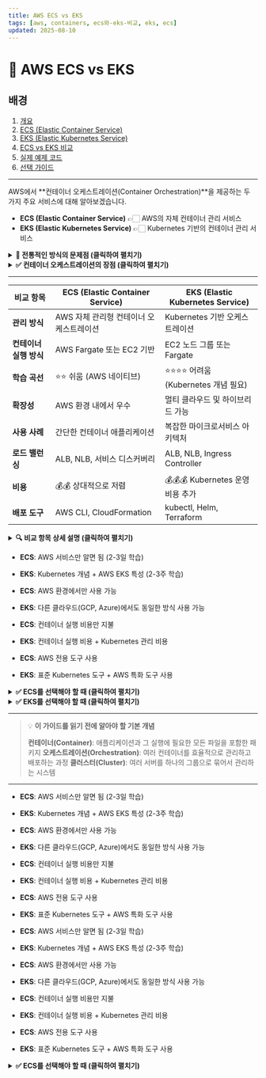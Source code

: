 ```yaml
---
title: AWS ECS vs EKS
tags: [aws, containers, ecs와-eks-비교, eks, ecs]
updated: 2025-08-10
---
```

# 🚀 AWS ECS vs EKS

## 배경

1. [개요](#1-개요-)
2. [ECS (Elastic Container Service)](#2-ecs-elastic-container-service)
3. [EKS (Elastic Kubernetes Service)](#3-eks-elastic-kubernetes-service)
4. [ECS vs EKS 비교](#4-ecs-vs-eks-비교-)
5. [실제 예제 코드](#5-실제-예제-코드)
6. [선택 가이드](#6-선택-가이드-)

---


AWS에서 **컨테이너 오케스트레이션(Container Orchestration)**을 제공하는 두 가지 주요 서비스에 대해 알아보겠습니다.

- **ECS (Elastic Container Service)** 👉🏻 AWS의 자체 컨테이너 관리 서비스
- **EKS (Elastic Kubernetes Service)** 👉🏻 Kubernetes 기반의 컨테이너 관리 서비스


<details>
<summary><strong>📖 전통적인 방식의 문제점 (클릭하여 펼치기)</strong></summary>

> **❌ 서버마다 다른 환경 설정**
> - 개발자의 컴퓨터에서는 잘 작동하지만, 서버에서는 오류 발생
> - "내 컴퓨터에서는 되는데..." 문제의 원인

> **❌ 애플리케이션 배포 시 환경 차이로 인한 오류**
> - 운영체제, 라이브러리 버전 차이로 인한 배포 실패
> - 개발/테스트/운영 환경의 불일치

> **❌ 확장성 부족**
> - 트래픽이 증가해도 서버를 수동으로 추가해야 함
> - 서버 장애 시 수동 복구 필요

> **❌ 관리 복잡성**
> - 여러 서버의 상태를 개별적으로 모니터링
> - 배포 과정에서 발생하는 다운타임

</details>

<details>
<summary><strong>✅ 컨테이너 오케스트레이션의 장점 (클릭하여 펼치기)</strong></summary>

> **✅ 일관된 환경에서 애플리케이션 실행**
> - 모든 환경(개발/테스트/운영)에서 동일한 컨테이너 사용
> - "한 번 빌드하면 어디서든 실행" 보장

> **✅ 자동 확장 및 복구**
> - 트래픽 증가 시 자동으로 컨테이너 수 증가
> - 컨테이너 장애 시 자동으로 새로운 컨테이너 생성

> **✅ 효율적인 리소스 관리**
> - 여러 애플리케이션을 하나의 서버에서 효율적으로 실행
> - 사용하지 않는 리소스 자동 회수

> **✅ 쉬운 배포 및 롤백**
> - 새로운 버전 배포 시 기존 버전으로 즉시 되돌리기 가능
> - 무중단 배포(Blue-Green 배포) 지원

</details>

---


| 비교 항목 | ECS (Elastic Container Service) | EKS (Elastic Kubernetes Service) |
|----------|--------------------------------|--------------------------------|
| **관리 방식** | AWS 자체 관리형 컨테이너 오케스트레이션 | Kubernetes 기반 오케스트레이션 |
| **컨테이너 실행 방식** | AWS Fargate 또는 EC2 기반 | EC2 노드 그룹 또는 Fargate |
| **학습 곡선** | ⭐⭐ 쉬움 (AWS 네이티브) | ⭐⭐⭐⭐ 어려움 (Kubernetes 개념 필요) |
| **확장성** | AWS 환경 내에서 우수 | 멀티 클라우드 및 하이브리드 가능 |
| **사용 사례** | 간단한 컨테이너 애플리케이션 | 복잡한 마이크로서비스 아키텍처 |
| **로드 밸런싱** | ALB, NLB, 서비스 디스커버리 | ALB, NLB, Ingress Controller |
| **비용** | 💰💰 상대적으로 저렴 | 💰💰💰 Kubernetes 운영 비용 추가 |
| **배포 도구** | AWS CLI, CloudFormation | kubectl, Helm, Terraform |

<details>
<summary><strong>🔍 비교 항목 상세 설명 (클릭하여 펼치기)</strong></summary>

#### **📚 학습 곡선**
- **ECS**: AWS 서비스만 알면 됨 (2-3일 학습)
- **EKS**: Kubernetes 개념 + AWS EKS 특성 (2-3주 학습)

#### **🌍 확장성**
- **ECS**: AWS 환경에서만 사용 가능
- **EKS**: 다른 클라우드(GCP, Azure)에서도 동일한 방식 사용 가능

#### **💰 비용**
- **ECS**: 컨테이너 실행 비용만 지불
- **EKS**: 컨테이너 실행 비용 + Kubernetes 관리 비용

#### **🛠️ 배포 도구**
- **ECS**: AWS 전용 도구 사용
- **EKS**: 표준 Kubernetes 도구 + AWS 특화 도구 사용

</details>

- **ECS**: AWS 서비스만 알면 됨 (2-3일 학습)
- **EKS**: Kubernetes 개념 + AWS EKS 특성 (2-3주 학습)

- **ECS**: AWS 환경에서만 사용 가능
- **EKS**: 다른 클라우드(GCP, Azure)에서도 동일한 방식 사용 가능

- **ECS**: 컨테이너 실행 비용만 지불
- **EKS**: 컨테이너 실행 비용 + Kubernetes 관리 비용

- **ECS**: AWS 전용 도구 사용
- **EKS**: 표준 Kubernetes 도구 + AWS 특화 도구 사용

</details>


<details>
<summary><strong>✅ ECS를 선택해야 할 때 (클릭하여 펼치기)</strong></summary>

#### **ECS를 선택해야 할 때** ✅
- 🏠 **AWS 네이티브 서비스만 사용할 경우**
  - 다른 클라우드로 이전할 계획이 없는 경우
  - AWS 생태계에 완전히 의존하는 경우

- 🚀 **간단한 컨테이너 배포 및 관리가 필요할 때**
  - 단일 애플리케이션 또는 소수의 마이크로서비스
  - 복잡한 마이크로서비스가 아닌 단순한 구조

- 📚 **Kubernetes 학습 없이 빠르게 컨테이너 운영을 원할 때**
  - 빠른 MVP 개발이 필요한 경우
  - 팀의 Kubernetes 전문 지식이 부족한 경우

- 💰 **비용 효율성이 중요할 때**
  - 예산이 제한적인 경우
  - Kubernetes 관리 비용을 줄이고 싶은 경우

</details>

<details>
<summary><strong>✅ EKS를 선택해야 할 때 (클릭하여 펼치기)</strong></summary>

#### **EKS를 선택해야 할 때** ✅
- 🌍 **멀티 클라우드(Kubernetes 기반 인프라)가 필요할 때**
  - 여러 클라우드 제공업체를 사용하는 경우
  - 클라우드 벤더 종속성을 피하고 싶은 경우

- 🏗️ **복잡한 마이크로서비스 아키텍처를 구축할 때**
  - 수십 개의 마이크로서비스 운영
  - 복잡한 서비스 간 통신이 필요한 경우

- 🛠️ **Helm, Istio, Prometheus 등 Kubernetes 생태계를 활용하고 싶을 때**
  - 고급 모니터링 및 관찰성이 필요한 경우
  - 서비스 메시(Service Mesh) 구현이 필요한 경우

- 📈 **장기적인 확장성을 고려할 때**
  - 미래의 성장을 고려한 아키텍처 설계
  - 기술적 부채를 최소화하고 싶은 경우

</details>

---






> 💡 **이 가이드를 읽기 전에 알아야 할 기본 개념**
> 
> **컨테이너(Container)**: 애플리케이션과 그 실행에 필요한 모든 파일을 포함한 패키지
> **오케스트레이션(Orchestration)**: 여러 컨테이너를 효율적으로 관리하고 배포하는 과정
> **클러스터(Cluster)**: 여러 서버를 하나의 그룹으로 묶어서 관리하는 시스템

---

- **ECS**: AWS 서비스만 알면 됨 (2-3일 학습)
- **EKS**: Kubernetes 개념 + AWS EKS 특성 (2-3주 학습)

- **ECS**: AWS 환경에서만 사용 가능
- **EKS**: 다른 클라우드(GCP, Azure)에서도 동일한 방식 사용 가능

- **ECS**: 컨테이너 실행 비용만 지불
- **EKS**: 컨테이너 실행 비용 + Kubernetes 관리 비용

- **ECS**: AWS 전용 도구 사용
- **EKS**: 표준 Kubernetes 도구 + AWS 특화 도구 사용

</details>

- **ECS**: AWS 서비스만 알면 됨 (2-3일 학습)
- **EKS**: Kubernetes 개념 + AWS EKS 특성 (2-3주 학습)

- **ECS**: AWS 환경에서만 사용 가능
- **EKS**: 다른 클라우드(GCP, Azure)에서도 동일한 방식 사용 가능

- **ECS**: 컨테이너 실행 비용만 지불
- **EKS**: 컨테이너 실행 비용 + Kubernetes 관리 비용

- **ECS**: AWS 전용 도구 사용
- **EKS**: 표준 Kubernetes 도구 + AWS 특화 도구 사용

</details>


<details>
<summary><strong>✅ ECS를 선택해야 할 때 (클릭하여 펼치기)</strong></summary>





## 1. 개요 ✨

## 2. ECS (Elastic Container Service)

### 📖 **ECS란?**

**ECS**는 AWS가 제공하는 **완전 관리형 컨테이너 오케스트레이션 서비스**입니다.

<details>
<summary><strong>💡 완전 관리형이란? (클릭하여 펼치기)</strong></summary>

**완전 관리형 서비스**는 AWS가 다음 작업들을 자동으로 처리해주는 서비스입니다:

- 🔧 **서버 관리**: 서버 설치, 설정, 패치 업데이트
- 🛡️ **보안 관리**: 보안 업데이트, 방화벽 설정
- 📊 **모니터링**: 서버 상태, 성능 모니터링
- 🔄 **백업**: 데이터 백업 및 복구
- ⚡ **확장**: 트래픽에 따른 자동 확장

**사용자는 애플리케이션에만 집중할 수 있습니다!**

</details>

### 🏗️ **ECS 아키텍처 구성 요소**

```
┌─────────────────────────────────────────────────────────────┐
│                    ECS 아키텍처 구조                          │
├─────────────────────────────────────────────────────────────┤
│  [사용자 요청]                                               │
│         ↓                                                   │
│  [ALB (Application Load Balancer)]                          │
│         ↓                                                   │
│  [ECS 클러스터]                                             │
│  ├── ECS 서비스 1                                           │
│  │   ├── 태스크 1 (컨테이너)                                │
│  │   ├── 태스크 2 (컨테이너)                                │
│  │   └── 태스크 3 (컨테이너)                                │
│  └── ECS 서비스 2                                           │
│      ├── 태스크 1 (컨테이너)                                │
│      └── 태스크 2 (컨테이너)                                │
└─────────────────────────────────────────────────────────────┘
```

<details>
<summary><strong>🔍 ECS 구성 요소 상세 설명 (클릭하여 펼치기)</strong></summary>

#### **📦 ECS 클러스터 (Cluster)**
- 여러 컨테이너를 관리하는 논리적 그룹
- 하나의 클러스터에 여러 서비스를 배포 가능

#### **🚀 ECS 서비스 (Service)**
- 동일한 태스크를 여러 개 실행하여 고가용성 보장
- 자동 스케일링 및 로드 밸런싱 담당

#### **📋 ECS 태스크 (Task)**
- 하나 이상의 컨테이너를 포함하는 실행 단위
- CPU, 메모리, 네트워크 설정을 정의

#### **🐳 컨테이너 (Container)**
- 실제 애플리케이션이 실행되는 격리된 환경
- Docker 이미지로부터 생성됨

#### **⚖️ ALB (Application Load Balancer)**
- 사용자 요청을 여러 컨테이너에 분산
- 헬스 체크를 통한 장애 컨테이너 감지

</details>

### ✅ **ECS의 주요 특징**

| 특징 | 설명 |
|------|------|
| **AWS 네이티브 서비스** | AWS 인프라와 완벽하게 통합되어 최적화된 성능 제공 |
| **Fargate 지원** | 서버를 직접 관리하지 않고 컨테이너만 실행 가능 |
| **EC2 기반 실행** | 기존 EC2 인스턴스에서도 컨테이너 실행 가능 |
| **자동 스케일링** | 트래픽에 따라 자동으로 컨테이너 수 조절 |
| **IAM 통합** | AWS의 권한 관리 시스템과 완벽 통합 |

### 🔧 **ECS 실행 방식**

<details>
<summary><strong>🚀 Fargate 방식 (서버리스) - 클릭하여 펼치기</strong></summary>

> 💡 **서버리스란?**
> 서버를 직접 관리하지 않고, 사용한 만큼만 비용을 지불하는 방식

**장점:**
- ✅ 서버 관리 불필요
- ✅ 사용한 만큼만 비용 지불
- ✅ 자동 스케일링
- ✅ 빠른 배포

**단점:**
- ❌ 커스터마이징 제한
- ❌ 비용이 예측하기 어려움

```json
{
  "requiresCompatibilities": ["FARGATE"],
  "cpu": "256",
  "memory": "512"
}
```

</details>

<details>
<summary><strong>🖥️ EC2 방식 (서버 관리) - 클릭하여 펼치기</strong></summary>

**장점:**
- ✅ 완전한 제어권
- ✅ 비용 예측 가능
- ✅ 고성능 커스터마이징

**단점:**
- ❌ 서버 관리 필요
- ❌ 초기 설정 복잡
- ❌ 패치 및 보안 관리 필요

```json
{
  "requiresCompatibilities": ["EC2"],
  "cpu": "256",
  "memory": "512"
}
```

</details>

---

## 3. EKS (Elastic Kubernetes Service)

### 📖 **EKS란?**

**EKS**는 **AWS에서 제공하는 Kubernetes 관리 서비스**입니다.

<details>
<summary><strong>💡 Kubernetes란? (클릭하여 펼치기)</strong></summary>

**Kubernetes**는 구글이 개발한 오픈소스 컨테이너 오케스트레이션 플랫폼입니다.

**주요 특징:**
- 🌍 **멀티 클라우드 지원**: AWS, GCP, Azure 등 모든 클라우드에서 동일하게 작동
- 🔧 **풍부한 생태계**: Helm, Istio, Prometheus 등 다양한 도구 지원
- 📈 **고급 기능**: 자동 복구, 롤링 업데이트, 서비스 디스커버리 등
- 🏢 **기업 표준**: 대부분의 기업에서 사용하는 표준 기술

**Kubernetes는 컨테이너 오케스트레이션의 사실상 표준입니다!**

</details>

### 🏗️ **EKS 아키텍처 구성 요소**

```
┌─────────────────────────────────────────────────────────────┐
│                    EKS 아키텍처 구조                          │
├─────────────────────────────────────────────────────────────┤
│  [사용자 요청]                                               │
│         ↓                                                   │
│  [ALB (Application Load Balancer)]                          │
│         ↓                                                   │
│  [EKS 클러스터]                                             │
│  ├── Control Plane (AWS 관리)                               │
│  └── Worker Nodes                                           │
│      ├── Pod 1 (컨테이너 그룹)                              │
│      │   ├── 컨테이너 1                                     │
│      │   └── 컨테이너 2                                     │
│      ├── Pod 2 (컨테이너 그룹)                              │
│      └── Pod 3 (컨테이너 그룹)                              │
└─────────────────────────────────────────────────────────────┘
```

<details>
<summary><strong>🔍 EKS 구성 요소 상세 설명 (클릭하여 펼치기)</strong></summary>

#### **🎛️ Control Plane (제어 평면)**
- Kubernetes 클러스터의 두뇌 역할
- AWS가 완전 관리 (사용자는 신경 쓸 필요 없음)
- API 서버, 스케줄러, 컨트롤러 매니저 포함

#### **🖥️ Worker Nodes (작업 노드)**
- 실제 컨테이너가 실행되는 서버들
- EC2 인스턴스 또는 Fargate로 구성 가능
- 사용자가 관리 (AWS EKS Fargate 사용 시 제외)

#### **📦 Pod (파드)**
- Kubernetes의 가장 작은 배포 단위
- 하나 이상의 컨테이너를 포함
- 같은 Pod 내 컨테이너들은 네트워크와 스토리지 공유

#### **🚀 Deployment (디플로이먼트)**
- Pod의 생명주기를 관리
- 롤링 업데이트, 롤백, 스케일링 담당
- 원하는 Pod 개수 유지

#### **🔗 Service (서비스)**
- Pod에 대한 네트워크 접근 제공
- 로드 밸런싱 및 서비스 디스커버리
- 외부에서 Pod에 접근할 수 있는 엔드포인트 제공

</details>

### ✅ **EKS의 주요 특징**

| 특징 | 설명 |
|------|------|
| **표준 Kubernetes API** | 멀티 클라우드 환경에서도 동일한 방식으로 사용 가능 |
| **AWS 관리형 Control Plane** | 마스터 노드 관리는 AWS가 담당 |
| **Fargate 지원** | 서버리스 방식으로 Pod 실행 가능 |
| **풍부한 생태계** | Helm, Istio, Prometheus 등 다양한 도구 활용 가능 |
| **고급 기능** | Pod, Deployment, Service 등 Kubernetes 고급 기능 사용 |

### 🔧 **Kubernetes 핵심 개념**

<details>
<summary><strong>📦 Pod (파드) - 클릭하여 펼치기</strong></summary>

> 💡 **Pod란?**
> Kubernetes에서 관리하는 가장 작은 단위로, 하나 이상의 컨테이너를 포함합니다.

**Pod의 특징:**
- 🏠 **공유 환경**: 같은 Pod 내 컨테이너들은 네트워크와 스토리지를 공유
- ⏰ **수명**: Pod는 일시적이며, 장애 시 새로운 Pod로 교체
- 🔗 **고유 IP**: 각 Pod는 클러스터 내에서 고유한 IP 주소를 가짐

**예시:**
```yaml
apiVersion: v1
kind: Pod
metadata:
  name: my-pod
spec:
  containers:
  - name: web-server
    image: nginx:latest
  - name: log-collector
    image: fluentd:latest
```

</details>

<details>
<summary><strong>🚀 Deployment (디플로이먼트) - 클릭하여 펼치기</strong></summary>

> 💡 **Deployment란?**
> Pod의 배포와 관리를 담당하는 리소스로, 롤링 업데이트, 롤백 등을 지원합니다.

**Deployment의 기능:**
- 🔄 **롤링 업데이트**: 무중단으로 새 버전 배포
- ↩️ **롤백**: 이전 버전으로 되돌리기
- 📈 **스케일링**: Pod 개수 조절
- 🛡️ **자동 복구**: Pod 장애 시 자동으로 새로운 Pod 생성

**예시:**
```yaml
apiVersion: apps/v1
kind: Deployment
metadata:
  name: my-app
spec:
  replicas: 3
  selector:
    matchLabels:
      app: my-app
  template:
    metadata:
      labels:
        app: my-app
    spec:
      containers:
      - name: my-app
        image: my-app:v1.0
```

</details>

<details>
<summary><strong>🔗 Service (서비스) - 클릭하여 펼치기</strong></summary>

> 💡 **Service란?**
> Pod에 대한 네트워크 접근을 제공하는 추상화 계층입니다.

**Service의 기능:**
- ⚖️ **로드 밸런싱**: 여러 Pod에 요청 분산
- 🔍 **서비스 디스커버리**: Pod의 IP가 변경되어도 일정한 엔드포인트 제공
- 🌐 **외부 접근**: 클러스터 외부에서 Pod에 접근 가능

**Service 타입:**
- **ClusterIP**: 클러스터 내부에서만 접근 가능 (기본값)
- **NodePort**: 노드의 특정 포트를 통해 접근
- **LoadBalancer**: 외부 로드 밸런서를 통해 접근

**예시:**
```yaml
apiVersion: v1
kind: Service
metadata:
  name: my-service
spec:
  selector:
    app: my-app
  ports:
  - protocol: TCP
    port: 80
    targetPort: 8080
  type: LoadBalancer
```

</details>

---

## 4. ECS vs EKS 비교 🔍

## 5. 실제 예제 코드

### **5.1 ECS에서 Fargate를 사용한 컨테이너 실행**

<details>
<summary><strong>🔧 ECS Task Definition (클릭하여 펼치기)</strong></summary>

```json
{
  "family": "sample-task",
  "containerDefinitions": [
    {
      "name": "sample-container",
      "image": "nginx:latest",
      "memory": 512,
      "cpu": 256,
      "essential": true,
      "portMappings": [
        {
          "containerPort": 80,
          "protocol": "tcp"
        }
      ],
      "logConfiguration": {
        "logDriver": "awslogs",
        "options": {
          "awslogs-group": "/ecs/sample-task",
          "awslogs-region": "us-east-1",
          "awslogs-stream-prefix": "ecs"
        }
      }
    }
  ],
  "networkMode": "awsvpc",
  "requiresCompatibilities": ["FARGATE"],
  "executionRoleArn": "arn:aws:iam::123456789012:role/ecsTaskExecutionRole",
  "cpu": "256",
  "memory": "512"
}
```

> 🔹 **코드 설명**
> - `family`: 태스크 정의의 고유 이름
> - `image`: 실행할 Docker 이미지 (Nginx 웹서버)
> - `memory`, `cpu`: 컨테이너에 할당할 리소스
> - `networkMode`: `awsvpc`를 사용하여 VPC 네트워크 연결
> - `requiresCompatibilities`: `FARGATE`를 지정하여 서버리스 실행
> - `portMappings`: 컨테이너 포트를 호스트에 노출
> - `logConfiguration`: CloudWatch 로그 설정

</details>

---

### **5.2 EKS에서 Kubernetes Deployment 배포**

<details>
<summary><strong>🔧 Kubernetes Deployment & Service (클릭하여 펼치기)</strong></summary>

```yaml
apiVersion: apps/v1
kind: Deployment
metadata:
  name: sample-app
  labels:
    app: sample
spec:
  replicas: 3
  selector:
    matchLabels:
      app: sample
  template:
    metadata:
      labels:
        app: sample
    spec:
      containers:
        - name: sample-container
          image: nginx:latest
          ports:
            - containerPort: 80
          resources:
            requests:
              memory: "64Mi"
              cpu: "250m"
            limits:
              memory: "128Mi"
              cpu: "500m"
          livenessProbe:
            httpGet:
              path: /
              port: 80
            initialDelaySeconds: 30
            periodSeconds: 10
          readinessProbe:
            httpGet:
              path: /
              port: 80
            initialDelaySeconds: 5
            periodSeconds: 5
---
apiVersion: v1
kind: Service
metadata:
  name: sample-service
spec:
  selector:
    app: sample
  ports:
    - protocol: TCP
      port: 80
      targetPort: 80
  type: LoadBalancer
```

> 🔹 **코드 설명**
> - `replicas`: 3개의 Pod을 실행하여 고가용성 보장
> - `selector`: 특정 라벨이 있는 Pod을 선택
> - `containers`: Nginx 컨테이너를 실행하고 80번 포트 노출
> - `resources`: 컨테이너에 할당할 CPU와 메모리 리소스
> - `livenessProbe`: 컨테이너가 살아있는지 확인하는 헬스체크
> - `readinessProbe`: 컨테이너가 요청을 받을 준비가 되었는지 확인
> - `Service`: Pod에 대한 네트워크 접근을 제공하는 로드밸런서

</details>

